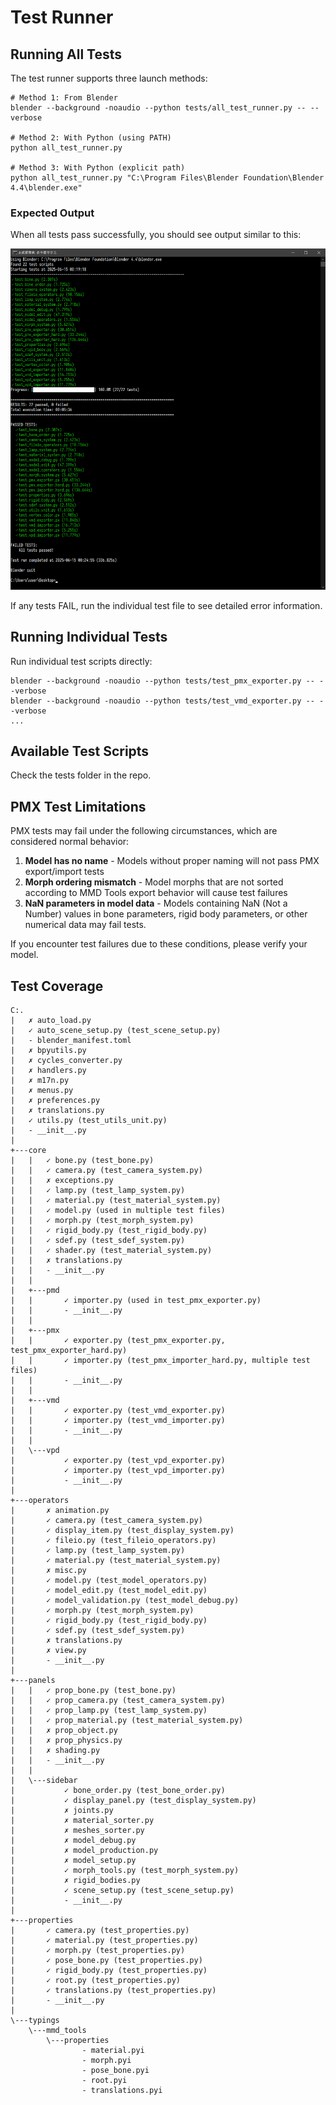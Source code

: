 # Test Runner

## Running All Tests

The test runner supports three launch methods:

```
# Method 1: From Blender
blender --background -noaudio --python tests/all_test_runner.py -- --verbose

# Method 2: With Python (using PATH)
python all_test_runner.py

# Method 3: With Python (explicit path)
python all_test_runner.py "C:\Program Files\Blender Foundation\Blender 4.4\blender.exe"
```

### Expected Output

When all tests pass successfully, you should see output similar to this:

![Test Runner Output](all_test_runner_output.png)

If any tests FAIL, run the individual test file to see detailed error information.

## Running Individual Tests

Run individual test scripts directly:
```
blender --background -noaudio --python tests/test_pmx_exporter.py -- --verbose
blender --background -noaudio --python tests/test_vmd_exporter.py -- --verbose
...
```

## Available Test Scripts

Check the tests folder in the repo.

## PMX Test Limitations

PMX tests may fail under the following circumstances, which are considered normal behavior:

1. **Model has no name** - Models without proper naming will not pass PMX export/import tests
2. **Morph ordering mismatch** - Model morphs that are not sorted according to MMD Tools export behavior will cause test failures
3. **NaN parameters in model data** - Models containing NaN (Not a Number) values in bone parameters, rigid body parameters, or other numerical data may fail tests.

If you encounter test failures due to these conditions, please verify your model.

## Test Coverage
```
C:.
|   ✗ auto_load.py
|   ✓ auto_scene_setup.py (test_scene_setup.py)
|   - blender_manifest.toml
|   ✗ bpyutils.py
|   ✗ cycles_converter.py
|   ✗ handlers.py
|   ✗ m17n.py
|   ✗ menus.py
|   ✗ preferences.py
|   ✗ translations.py
|   ✓ utils.py (test_utils_unit.py)
|   - __init__.py
|
+---core
|   |   ✓ bone.py (test_bone.py)
|   |   ✓ camera.py (test_camera_system.py)
|   |   ✗ exceptions.py
|   |   ✓ lamp.py (test_lamp_system.py)
|   |   ✓ material.py (test_material_system.py)
|   |   ✓ model.py (used in multiple test files)
|   |   ✓ morph.py (test_morph_system.py)
|   |   ✓ rigid_body.py (test_rigid_body.py)
|   |   ✓ sdef.py (test_sdef_system.py)
|   |   ✓ shader.py (test_material_system.py)
|   |   ✗ translations.py
|   |   - __init__.py
|   |
|   +---pmd
|   |       ✓ importer.py (used in test_pmx_exporter.py)
|   |       - __init__.py
|   |
|   +---pmx
|   |       ✓ exporter.py (test_pmx_exporter.py, test_pmx_exporter_hard.py)
|   |       ✓ importer.py (test_pmx_importer_hard.py, multiple test files)
|   |       - __init__.py
|   |
|   +---vmd
|   |       ✓ exporter.py (test_vmd_exporter.py)
|   |       ✓ importer.py (test_vmd_importer.py)
|   |       - __init__.py
|   |
|   \---vpd
|           ✓ exporter.py (test_vpd_exporter.py)
|           ✓ importer.py (test_vpd_importer.py)
|           - __init__.py
|
+---operators
|       ✗ animation.py
|       ✓ camera.py (test_camera_system.py)
|       ✓ display_item.py (test_display_system.py)
|       ✓ fileio.py (test_fileio_operators.py)
|       ✓ lamp.py (test_lamp_system.py)
|       ✓ material.py (test_material_system.py)
|       ✗ misc.py
|       ✓ model.py (test_model_operators.py)
|       ✓ model_edit.py (test_model_edit.py)
|       ✓ model_validation.py (test_model_debug.py)
|       ✓ morph.py (test_morph_system.py)
|       ✓ rigid_body.py (test_rigid_body.py)
|       ✓ sdef.py (test_sdef_system.py)
|       ✗ translations.py
|       ✗ view.py
|       - __init__.py
|
+---panels
|   |   ✓ prop_bone.py (test_bone.py)
|   |   ✓ prop_camera.py (test_camera_system.py)
|   |   ✓ prop_lamp.py (test_lamp_system.py)
|   |   ✓ prop_material.py (test_material_system.py)
|   |   ✗ prop_object.py
|   |   ✗ prop_physics.py
|   |   ✗ shading.py
|   |   - __init__.py
|   |
|   \---sidebar
|           ✓ bone_order.py (test_bone_order.py)
|           ✓ display_panel.py (test_display_system.py)
|           ✗ joints.py
|           ✗ material_sorter.py
|           ✗ meshes_sorter.py
|           ✗ model_debug.py
|           ✗ model_production.py
|           ✗ model_setup.py
|           ✓ morph_tools.py (test_morph_system.py)
|           ✗ rigid_bodies.py
|           ✓ scene_setup.py (test_scene_setup.py)
|           - __init__.py
|
+---properties
|       ✓ camera.py (test_properties.py)
|       ✓ material.py (test_properties.py)
|       ✓ morph.py (test_properties.py)
|       ✓ pose_bone.py (test_properties.py)
|       ✓ rigid_body.py (test_properties.py)
|       ✓ root.py (test_properties.py)
|       ✓ translations.py (test_properties.py)
|       - __init__.py
|
\---typings
    \---mmd_tools
        \---properties
                - material.pyi
                - morph.pyi
                - pose_bone.pyi
                - root.pyi
                - translations.pyi
```